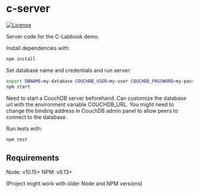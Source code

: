 # c-server

[![License](https://img.shields.io/badge/license-MIT-green)](https://opensource.org/licenses/MIT)

Server code for the C-Labbook demo.

Install dependencies with:

```bash
npm install
```

Set database name and credentials and run server:

```bash
export DBNAME=my-database COUCHDB_USER=my-user COUCHDB_PASSWORD=my-passwd
npm start
```

Need to start a CouchDB server beforehand. Can customize the database url with the environment variable COUCHDB_URL. You might need to change the binding address in CouchDB admin panel to allow peers to connect to the database.

Run tests with:

```bash
npm test
```

## Requirements

Node: v10.15+
NPM: v6.13+

(Project might work with older Node and NPM versions)
